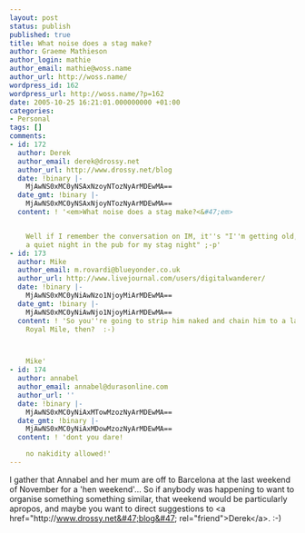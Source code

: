 ```yaml
---
layout: post
status: publish
published: true
title: What noise does a stag make?
author: Graeme Mathieson
author_login: mathie
author_email: mathie@woss.name
author_url: http://woss.name/
wordpress_id: 162
wordpress_url: http://woss.name/?p=162
date: 2005-10-25 16:21:01.000000000 +01:00
categories:
- Personal
tags: []
comments:
- id: 172
  author: Derek
  author_email: derek@drossy.net
  author_url: http://www.drossy.net/blog
  date: !binary |-
    MjAwNS0xMC0yNSAxNzoyNTozNyArMDEwMA==
  date_gmt: !binary |-
    MjAwNS0xMC0yNSAxNjoyNTozNyArMDEwMA==
  content: ! '<em>What noise does a stag make?<&#47;em>


    Well if I remember the conversation on IM, it''s "I''m getting old, I''d prefer
    a quiet night in the pub for my stag night" ;-p'
- id: 173
  author: Mike
  author_email: m.rovardi@blueyonder.co.uk
  author_url: http://www.livejournal.com/users/digitalwanderer/
  date: !binary |-
    MjAwNS0xMC0yNiAwNzo1NjoyMiArMDEwMA==
  date_gmt: !binary |-
    MjAwNS0xMC0yNiAwNjo1NjoyMiArMDEwMA==
  content: ! 'So you''re going to strip him naked and chain him to a lampost on the
    Royal Mile, then?  :-)



    Mike'
- id: 174
  author: annabel
  author_email: annabel@durasonline.com
  author_url: ''
  date: !binary |-
    MjAwNS0xMC0yNiAxMTowMzozNyArMDEwMA==
  date_gmt: !binary |-
    MjAwNS0xMC0yNiAxMDowMzozNyArMDEwMA==
  content: ! 'dont you dare!

    no nakidity allowed!'
---
```

I gather that Annabel and her mum are off to Barcelona at the last weekend of November for a 'hen weekend'...  So if anybody was happening to want to organise something something similar, that weekend would be particularly apropos, and maybe you want to direct suggestions to <a href="http:&#47;&#47;www.drossy.net&#47;blog&#47; rel="friend">Derek<&#47;a>. :-)
